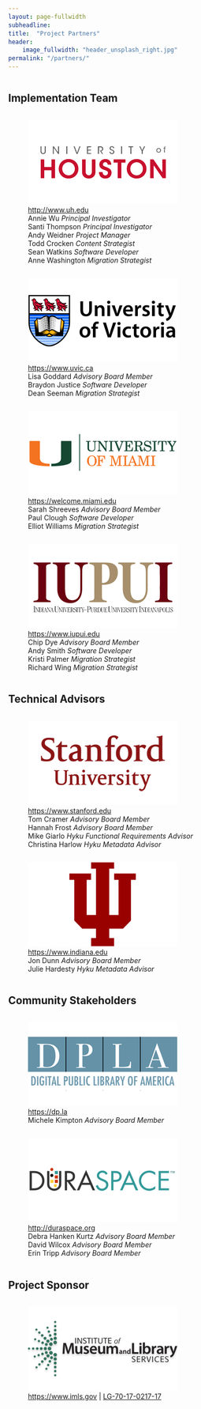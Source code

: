 ```yaml
---
layout: page-fullwidth
subheadline:
title:  "Project Partners"
header:
    image_fullwidth: "header_unsplash_right.jpg"
permalink: "/partners/"
---
```


<div class="row">
    <div class="small-12 columns">
        <h2>Implementation Team</h2>
    </div><!-- /.small-12.columns -->
</div>

<div class="row">
  <div class="large-6 columns">
    <figure>
      <img src="/images/logos/logo-uh.png" alt="University of Houston Logo">
      <figcaption class="text-left">
        <a href="http://www.uh.edu/">http://www.uh.edu</a><br>
          Annie Wu <i>Principal Investigator</i><br>
          Santi Thompson <i>Principal Investigator</i><br>
          Andy Weidner <i>Project Manager</i><br>
          Todd Crocken <i>Content Strategist</i><br>
          Sean Watkins <i>Software Developer</i><br>
          Anne Washington <i>Migration Strategist</i><br>
      </figcaption>
    </figure>
  </div>
  <div class="large-6 columns">
    <figure>
      <img src="/images/logos/logo-uvic.png" alt="University of Victoria Logo">
      <figcaption class="text-left">
        <a href="https://www.uvic.ca/">https://www.uvic.ca</a><br>
          Lisa Goddard <i>Advisory Board Member</i><br>
          Braydon Justice <i>Software Developer</i><br>
          Dean Seeman <i>Migration Strategist</i>
      </figcaption>
    </figure>
  </div>
</div>
<div class="row">
  <div class="large-6 columns">
    <figure>
      <img src="/images/logos/logo-um.png" alt="University of Miami Logo">
      <figcaption class="text-left">
        <a href="https://welcome.miami.edu/">https://welcome.miami.edu</a><br>
          Sarah Shreeves <i>Advisory Board Member</i><br>
          Paul Clough <i>Software Developer</i><br>
          Elliot Williams <i>Migration Strategist</i>
      </figcaption>
    </figure>
  </div>
  <div class="large-6 columns">
    <figure>
      <img src="/images/logos/logo-iupui.png" alt="Indiana University-Purdue University Indianapolis Logo">
      <figcaption class="text-left">
        <a href="https://www.iupui.edu/">https://www.iupui.edu</a><br>
          Chip Dye <i>Advisory Board Member</i><br>
          Andy Smith <i>Software Developer</i><br>
          Kristi Palmer <i>Migration Strategist</i><br>
          Richard Wing <i>Migration Strategist</i>
      </figcaption>
    </figure>
  </div>
</div>

<div class="row">
    <div class="small-12 columns">
        <h2>Technical Advisors</h2>
    </div><!-- /.small-12.columns -->
</div>

<div class="row">
  <div class="large-6 columns">
    <figure>
      <img src="/images/logos/logo-stanford.png" alt="Stanford University Logo">
      <figcaption class="text-left">
        <a href="https://www.stanford.edu/">https://www.stanford.edu</a><br>
          Tom Cramer <i>Advisory Board Member</i><br>
          Hannah Frost <i>Advisory Board Member</i><br>
          Mike Giarlo <i>Hyku Functional Requirements Advisor</i><br>
          Christina Harlow <i>Hyku Metadata Advisor</i>
      </figcaption>
    </figure>
  </div>
  <div class="large-6 columns">
    <figure>
      <img src="/images/logos/logo-iu.png" alt="Indiana University Logo">
      <figcaption class="text-left">
        <a href="https://www.indiana.edu/">https://www.indiana.edu</a><br>
          Jon Dunn <i>Advisory Board Member</i><br>
          Julie Hardesty <i>Hyku Metadata Advisor</i>
      </figcaption>
    </figure>
  </div>
</div>

<div class="row">
    <div class="small-12 columns">
        <h2>Community Stakeholders</h2>
    </div><!-- /.small-12.columns -->
</div>

<div class="row">
  <div class="large-6 columns">
    <figure>
      <img src="/images/logos/logo-dpla.png" alt="Digital Public Library of America Logo">
      <figcaption class="text-left">
        <a href="https://dp.la/">https://dp.la</a><br>
        Michele Kimpton <i>Advisory Board Member</i>
      </figcaption>
    </figure>
  </div>
  <div class="large-6 columns">
    <figure>
      <img src="/images/logos/logo-duraspace.png" alt="DuraSpace Logo">
      <figcaption class="text-left">
        <a href="http://duraspace.org/">http://duraspace.org</a><br>         
          Debra Hanken Kurtz <i>Advisory Board Member</i><br>
          David Wilcox <i>Advisory Board Member</i><br>
          Erin Tripp <i>Advisory Board Member</i>
      </figcaption>
    </figure>
  </div>
</div>


<div class="row">
    <div class="small-12 columns">
        <h2>Project Sponsor</h2>
    </div><!-- /.small-12.columns -->
</div>

<div class="row">
  <div class="large-6 columns">
    <figure>
      <img src="/images/logos/logo-imls.png" alt="Institute of Museum and Library Services Logo">
      <figcaption class="text-left">
        <a href="https://www.imls.gov/">https://www.imls.gov</a>  |  <a href="https://www.imls.gov/grants/awarded/lg-70-17-0217-17">LG-70-17-0217-17</a>
      </figcaption>
    </figure>
  </div>
</div>
